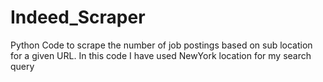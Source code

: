 # Indeed_Scraper
Python Code to scrape the number of job postings based on sub  location for a given URL. In this code I have used NewYork location for my search query
